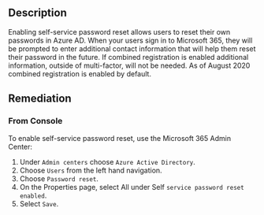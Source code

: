## Description

Enabling self-service password reset allows users to reset their own passwords in Azure AD. When your users sign in to Microsoft 365, they will be prompted to enter additional contact information that will help them reset their password in the future. If combined registration is enabled additional information, outside of multi-factor, will not be needed. As of August 2020 combined registration is enabled by default.


## Remediation

### From Console

To enable self-service password reset, use the Microsoft 365 Admin Center:

1. Under `Admin centers` choose `Azure Active Directory`.
2. Choose `Users` from the left hand navigation.
3. Choose `Password reset`.
4. On the Properties page, select All under Self `service password reset enabled`.
5. Select `Save`.
